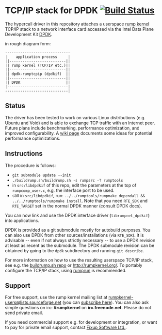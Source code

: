 TCP/IP stack for DPDK [![Build Status](https://travis-ci.org/rumpkernel/dpdk-rumptcpip.png?branch=master)](https://travis-ci.org/rumpkernel/dpdk-rumptcpip)
=====================

The hypercall driver in this repository attaches a userspace
[rump kernel](http://rumpkernel.org/) TCP/IP
stack to a network interface card accessed via the Intel Data Plane
Development Kit [DPDK](http://dpdk.org/).

in rough diagram form:

	------------------------------
	|    application process     |
	||--------------------------||
	|| rump kernel (TCP/IP etc.)||
	||--------------------------||
	|| dpdk-rumptcpip (dpdkif)  ||
	||--------------------------||
	|| DPDK                     ||
	|----------------------------|
	-----------------------------|


Status
------

The driver has been tested to work on various Linux distributions
(e.g. Ubuntu and Void) and is able to exchange TCP traffic
with an Internet peer.  Future plans include benchmarking,
performance optimization, and improved configurability.  A
[wiki page](https://github.com/rumpkernel/dpdk-rumptcpip/wiki/Optimizing-performance)
documents some ideas for potential performance optimizations.


Instructions
------------

The procedure is follows:

* `git submodule update --init`
* `./buildrump.sh/buildrump.sh -s rumpsrc -T rumptools`
* in `src/libdpdkif` of this repo, edit the parameters at the top of
  `rumpcomp_user.c`, e.g. the interface port to be used.
* still in `src/libdpdkif`, run: `../../rumptools/rumpmake dependall &&
  ../../rumptools/rumpmake install`.  Note that you need `RTE_SDK`
  and `RTE_TARGET` set in the normal DPDK manner (consult DPDK docs).

You can now link and use the DPDK interface driver (`librumpnet_dpdkif`)
into applications.

DPDK is provided as a git submodule mostly for autobuild purposes.
You can also use DPDK from other sources/installations (via `RTE_SDK`).
It is advisable -- even if not always strictly necessary -- to use a
DPDK revision at least as recent as the submodule.  The DPDK submodule
revision can be obtained by going to the `dpdk` subdirectory and running
`git describe`.

For more information on how to use the resulting userspace TCP/IP stack,
see e.g. the [buildrump.sh repo](https://github.com/rumpkernel/buildrump.sh)
or http://rumpkernel.org/.  To portably configure the TCP/IP stack,
using [rumprun](https://github.com/rumpkernel/rumprun/) is recommended.


Support
-------

For free support, use the rump kernel mailing
list at rumpkernel-users@lists.sourceforge.net
(you can [subscribe here](https://lists.sourceforge.net/lists/listinfo/rumpkernel-users)).
You can also ask simple questions on irc: __#rumpkernel__
on __irc.freenode.net__.  Please do not send private email.

If you need commercial support e.g. for development or integration,
or want to pay for private email support, contact
[Fixup Software Ltd.](http://www.fixup.fi/).
